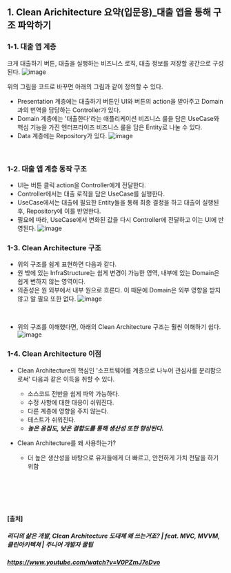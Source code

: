 ## 1. Clean Arichitecture 요약(입문용)_대출 앱을 통해 구조 파악하기


### 1-1. 대출 앱 계층


크게 대출하기 버튼, 대출을 실행하는 비즈니스 로직, 대출 정보를 저장할 공간으로 구성된다.
![image](https://github.com/user-attachments/assets/5454b110-9fe3-403b-a7cf-7808ea993c38)
<br>

위의 그림을 코드로 바꾸면 아래의 그림과 같이 정의할 수 있다.
- Presentation 계층에는 대출하기 버튼인 UI와 버튼의 action을 받아주고 Domain과의 번역을 담당하는 Controller가 있다.
- Domain 계층에는 '대출한다'라는 애플리케이션 비즈니스 룰을 담은 UseCase와 핵심 기능을 가진 엔터프라이즈 비즈니스 룰을 담은 Entity로 나눌 수 있다.
- Data 계층에는 Repository가 있다.
![image](https://github.com/user-attachments/assets/93c6a237-387e-447a-88f0-42e9c1f8c36c)
<br>


### 1-2. 대출 앱 계층 동작 구조


- UI는 버튼 클릭 action을 Controller에게 전달한다.
- Controller에서는 대출 로직을 담은 UseCase를 실행한다.
- UseCase에서는 대출에 필요한 Entity들을 통해 최종 결정을 하고 대출이 실행된 후, Repository에 이를 반영한다.
- 필요에 따라, UseCase에서 변화된 값을 다시 Controller에 전달하고 이는 UI에 반영된다.
![image](https://github.com/user-attachments/assets/74d48fa6-ee20-4cfc-a495-cd74abcf4653)


### 1-3. Clean Architecture 구조


- 위의 구조를 쉽게 표현하면 다음과 같다.
- 원 밖에 있는 InfraStructure는 쉽게 변경이 가능한 영역, 내부에 있는 Domain은 쉽게 변하지 않는 영역이다.
- 의존성은 원 외부에서 내부 원으로 흐른다. 이 때문에 Domain은 외부 영향을 받지 않고 알 필요 또한 없다.
![image](https://github.com/user-attachments/assets/58976821-ae23-41a5-b377-7c262a8f729d)
<br>

- 위의 구조를 이해했다면, 아래의 Clean Architecture 구조는 훨씬 이해하기 쉽다.
![image](https://github.com/user-attachments/assets/c3e98735-9b34-436d-878b-238284fc6b81)


### 1-4. Clean Architecture 이점


- Clean Architecture의 핵심인 '소프트웨어를 계층으로 나누어 관심사를 분리함으로써' 다음과 같은 이득을 취할 수 있다.
  - 소스코드 전반을 쉽게 파악 가능하다.
  - 수정 사항에 대한 대응이 쉬워진다.
  - 다른 계층에 영향을 주지 않는다.
  - 테스트가 쉬워진다.
  - ***높은 응집도, 낮은 결합도를 통해 생산성 또한 향상된다.***
 

- Clean Architecture를 왜 사용하는가?
  - 더 높은 생산성을 바탕으로 유저들에게 더 빠르고, 안전하게 가치 전달을 하기 위함
 <br>
 <br>
 <br>
 <br>
 
#### [출처]
##### 리디의 삶은 개발, Clean Architecture 도대체 왜 쓰는거죠? | feat. MVC, MVVM, 클린아키텍쳐 | 주니어 개발자 꿀팁
##### https://www.youtube.com/watch?v=V0PZmJ7eDvo
